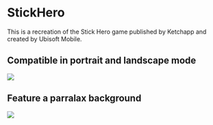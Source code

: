 # StickHero
This is a recreation of the Stick Hero game published by Ketchapp and created by Ubisoft Mobile.

## Compatible in portrait and landscape mode
![](https://www.r-entries.com/etuliens/img/Stick/mockup.png)

## Feature a parralax background
![](https://www.r-entries.com/etuliens/img/Stick/parallax.gif)

